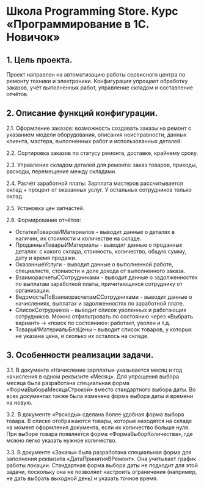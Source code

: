 # Школа Programming Store. Курс «Программирование в 1С. Новичок»
## 1. Цель проекта.
Проект направлен на автоматизацию работы сервисного центра по ремонту техники и электроники. Конфигурация упрощает обработку заказов, учёт выполненных работ, управление складом и составление отчётов.

## 2.  Описание функций конфигурации.
  2.1. Оформление заказов: возможность создавать заказы на ремонт с указанием модели оборудования, описания неисправности, данных клиента, мастера, выполненных работ и использованных деталей.  <br />
  
  2.2. Сортировка заказов по статусу ремонта, доставке, крайнему сроку.  <br />
 
  2.3. Управление складом деталей для ремонта: заказ товаров, приходы, расходы, перемещение между складами.  <br />
  
  2.4. Расчёт заработной платы: Зарплата мастеров рассчитывается оклад + процент от оказанных услуг. У остальных сотрудников только оклад.  <br />
  
  2.5. Установка цен запчастей.  <br />
 
  2.6. Формирование отчётов:  <br />
+ ОстаткиТоваровИМатериалов – выводит данные о деталях в наличии, их стоимости и количестве на складе.  <br />
+ ПроданныеТоварыИМатериалы - выводит данные о проданных деталях: с какого склада, стоимость, количество, общую сумму, дату и время продажи.  <br />
+ ОказанныеУслуги - выводит данные о выполненной работе, специалисте, стоимости и доле дохода от выполненного заказа.  <br />
+ ВзаиморасчетыССотрудниками - выводит данные о задолженностях по выплатам заработной платы, причитающихся сотруднику от организации.  <br />
+ ВедомостьПоВзаиморасчетамССотрудниками - выводит данные о начислениях, выплатах и задолженностях по заработной плате.  <br />
+ СписокСотрудников – выводит список уволенных и работающих сотрудников. Можно отфильтровать по состоянию через «Выбрать вариант» -> «поиск по состоянию»: работает, уволен и т.д.  <br />
+ ТоварыИМатериалыБезЦены – выводит список товаров, у которых не указана цена, и сколько их осталось на складе.

## 3. Особенности реализации задачи.
3.1. В документе «Начисление зарплаты» указывается месяц и год начисления в одном реквизите «Месяц». Для упрощения выбора месяца была разработана специальная форма «ФормаВыбораМесяцаСтрокой» вместо стандартного выбора даты. Во всех документах также была изменена форма выбора даты и времени на новую.<br />

3.2. В документе «Расходы» сделана более удобная форма выбора товара. В списке отображаются товары, которые находятся на складе на момент оформления документа, если их количество больше нуля. При выборе товара появляется форма «ФормаВыборКоличества», где можно легко указать нужное количество. <br />

3.3. В документе «Заказы» была разработана специальная форма для заполнения реквизита «ДатаПринятияВРемонт». Она учитывает график работы локации.
Стандартная форма выбора даты не подходит для этой задачи, поскольку она не позволяет настроить ограничения (например, не дать выбрать выходной день) и указать точное время.